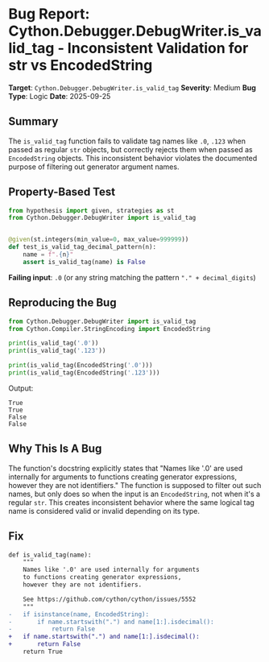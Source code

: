 # Bug Report: Cython.Debugger.DebugWriter.is_valid_tag - Inconsistent Validation for str vs EncodedString

**Target**: `Cython.Debugger.DebugWriter.is_valid_tag`
**Severity**: Medium
**Bug Type**: Logic
**Date**: 2025-09-25

## Summary

The `is_valid_tag` function fails to validate tag names like `.0`, `.123` when passed as regular `str` objects, but correctly rejects them when passed as `EncodedString` objects. This inconsistent behavior violates the documented purpose of filtering out generator argument names.

## Property-Based Test

```python
from hypothesis import given, strategies as st
from Cython.Debugger.DebugWriter import is_valid_tag


@given(st.integers(min_value=0, max_value=999999))
def test_is_valid_tag_decimal_pattern(n):
    name = f".{n}"
    assert is_valid_tag(name) is False
```

**Failing input**: `.0` (or any string matching the pattern `"." + decimal_digits`)

## Reproducing the Bug

```python
from Cython.Debugger.DebugWriter import is_valid_tag
from Cython.Compiler.StringEncoding import EncodedString

print(is_valid_tag('.0'))
print(is_valid_tag('.123'))

print(is_valid_tag(EncodedString('.0')))
print(is_valid_tag(EncodedString('.123')))
```

Output:
```
True
True
False
False
```

## Why This Is A Bug

The function's docstring explicitly states that "Names like '.0' are used internally for arguments to functions creating generator expressions, however they are not identifiers." The function is supposed to filter out such names, but only does so when the input is an `EncodedString`, not when it's a regular `str`. This creates inconsistent behavior where the same logical tag name is considered valid or invalid depending on its type.

## Fix

```diff
def is_valid_tag(name):
    """
    Names like '.0' are used internally for arguments
    to functions creating generator expressions,
    however they are not identifiers.

    See https://github.com/cython/cython/issues/5552
    """
-   if isinstance(name, EncodedString):
-       if name.startswith(".") and name[1:].isdecimal():
-           return False
+   if name.startswith(".") and name[1:].isdecimal():
+       return False
    return True
```